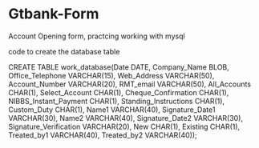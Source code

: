 # Gtbank-Form
Account Opening form, practcing working with mysql

code to create the database table

CREATE TABLE work_database(Date DATE, Company_Name BLOB, Office_Telephone VARCHAR(15),
Web_Address VARCHAR(50), Account_Number VARCHAR(20), RMT_email VARCHAR(50),
All_Accounts CHAR(1), Select_Account CHAR(1), Cheque_Confirmation CHAR(1),
NIBBS_Instant_Payment CHAR(1), Standing_Instructions CHAR(1), Custom_Duty CHAR(1),
Name1 VARCHAR(40), Signature_Date1 VARCHAR(30), Name2 VARCHAR(40), 
Signature_Date2 VARCHAR(30), Signature_Verification VARCHAR(20), New CHAR(1),
Existing CHAR(1), Treated_by1 VARCHAR(40), Treated_by2 VARCHAR(40)); 
